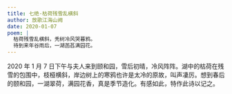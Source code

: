 ```yaml
---
title: 七绝·枯荷残雪乱横斜
author: 放歌江海山阙
date: 2020-01-07
poem: |
  枯荷残雪乱横斜，秃树冷风哭暮鸦。
  待到来年谷雨后，一湖菡萏满园花。
---
```


2020 年 1 月 7 日下午与夫人来到颐和园，雪后初晴，冷风阵阵。湖中的枯荷在残雪的包围中，枝桠横斜，岸边树上的寒鸦也许是太冷的原故，叫声凄厉。想到春后的颐和园，一湖翠荷，满园花香，真是季节造化。有感如此，特作此诗以记之。
